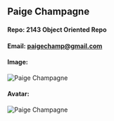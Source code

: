 ## Paige Champagne
#### Repo: 2143 Object Oriented Repo
#### Email: paigechamp@gmail.com
#### Image:
![Paige Champagne](https://pbs.twimg.com/media/EO3OO3aWsAAAzNJ?format=jpg&name=large)
#### Avatar:
![Paige Champagne](https://pbs.twimg.com/media/EO3OO3aWsAAAzNJ?format=jpg&name=large)